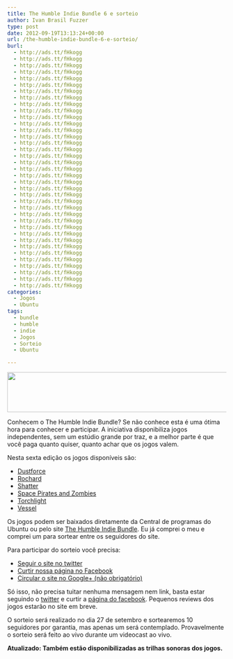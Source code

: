 ```yaml
---
title: The Humble Indie Bundle 6 e sorteio
author: Ivan Brasil Fuzzer
type: post
date: 2012-09-19T13:13:24+00:00
url: /the-humble-indie-bundle-6-e-sorteio/
burl:
  - http://ads.tt/fHkogg
  - http://ads.tt/fHkogg
  - http://ads.tt/fHkogg
  - http://ads.tt/fHkogg
  - http://ads.tt/fHkogg
  - http://ads.tt/fHkogg
  - http://ads.tt/fHkogg
  - http://ads.tt/fHkogg
  - http://ads.tt/fHkogg
  - http://ads.tt/fHkogg
  - http://ads.tt/fHkogg
  - http://ads.tt/fHkogg
  - http://ads.tt/fHkogg
  - http://ads.tt/fHkogg
  - http://ads.tt/fHkogg
  - http://ads.tt/fHkogg
  - http://ads.tt/fHkogg
  - http://ads.tt/fHkogg
  - http://ads.tt/fHkogg
  - http://ads.tt/fHkogg
  - http://ads.tt/fHkogg
  - http://ads.tt/fHkogg
  - http://ads.tt/fHkogg
  - http://ads.tt/fHkogg
  - http://ads.tt/fHkogg
  - http://ads.tt/fHkogg
  - http://ads.tt/fHkogg
  - http://ads.tt/fHkogg
  - http://ads.tt/fHkogg
  - http://ads.tt/fHkogg
  - http://ads.tt/fHkogg
  - http://ads.tt/fHkogg
  - http://ads.tt/fHkogg
  - http://ads.tt/fHkogg
  - http://ads.tt/fHkogg
  - http://ads.tt/fHkogg
  - http://ads.tt/fHkogg
categories:
  - Jogos
  - Ubuntu
tags:
  - bundle
  - humble
  - indie
  - Jogos
  - Sorteio
  - Ubuntu

---
```

<p style="text-align: center;">
  <a href="http://www.ubuntero.com.br/wp-content/uploads/2012/09/the-humble-indie-bundle-6.png"><img class="alignnone size-full wp-image-3971" title="the humble indie bundle 6" src="http://www.ubuntero.com.br/wp-content/uploads/2012/09/the-humble-indie-bundle-6.png" alt="" width="543" height="92" /></a>
</p>

Conhecem o The Humble Indie Bundle? Se não conhece esta é uma ótima hora para conhecer e participar. A iniciativa disponibiliza jogos independentes, sem um estúdio grande por traz, e a melhor parte é que você paga quanto quiser, quanto achar que os jogos valem.

Nesta sexta edição os jogos disponíveis são:

  * [Dustforce][1]
  * [Rochard][2]
  * [Shatter][3]
  * [Space Pirates and Zombies][4]
  * [Torchlight][5]
  * [Vessel][6]

Os jogos podem ser baixados diretamente da Central de programas do Ubuntu ou pelo site [The Humble Indie Bundle][7]. Eu já comprei o meu e comprei um para sortear entre os seguidores do site.

Para participar do sorteio você precisa:

  * [Seguir o site no twitter][8]
  * [Curtir nossa página no Facebook][9]
  * [Circular o site no Google+ (não obrigatório)][10]

Só isso, não precisa tuitar nenhuma mensagem nem link, basta estar seguindo o [twitter][8] e curtir a [página do facebook][9]. Pequenos reviews dos jogos estarão no site em breve.

O sorteio será realizado no dia 27 de setembro e sortearemos 10 seguidores por garantia, mas apenas um será contemplado. Provavelmente o sorteio será feito ao vivo durante um videocast ao vivo.

**Atualizado: Também estão disponibilizadas as trilhas sonoras dos jogos.**

 [1]: http://dustforce.com/
 [2]: http://www.recoilgames.com/
 [3]: http://www.shattergame.com/
 [4]: http://spacepiratesandzombies.com/
 [5]: http://www.torchlightgame.com/
 [6]: http://www.strangeloopgames.com/
 [7]: http://www.humblebundle.com
 [8]: http://twitter.com/ubunterobr
 [9]: http://facebook.com/Ubunterobr
 [10]: https://plus.google.com/116904557812459236393